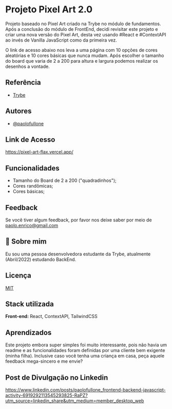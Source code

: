 
# Projeto Pixel Art 2.0

Projeto baseado no Pixel Art criado na Trybe no módulo de fundamentos. Após a conclusão do 
módulo de FrontEnd, decidi revisitar este projeto e criar uma nova versão do Pixel Art, desta vez 
usando #React e #ContextAPI ao invés de Vanilla JavaScript como da primeira vez.

O link de acesso abaixo nos leva a uma página com 10 opções de cores aleatórias e 10 cores básicas
que nunca mudam. Após escolher o tamanho do board que varia de 2 a 200 para altura e largura podemos
realizar os desenhos a vontade.


## Referência

 - [Trybe](https://www.betrybe.com/)


## Autores

- [@paolofullone](https://www.github.com/paolofullone)


## Link de Acesso

https://pixel-art-flax.vercel.app/


## Funcionalidades

- Tamanho do Board de 2 a 200 ("quadradinhos");
- Cores randômicas;
- Cores básicas;

## Feedback

Se você tiver algum feedback, por favor nos deixe saber por meio de paolo.enrico@gmail.com


## 🚀 Sobre mim
Eu sou uma pessoa desenvolvedora estudante da Trybe, atualmente (Abril/2022) estudando BackEnd.


## Licença

[MIT](https://choosealicense.com/licenses/mit/)


## Stack utilizada

**Front-end:** React, ContextAPI, TailwindCSS


## Aprendizados

Este projeto embora super simples foi muito interessante, pois não havia um readme e 
as funcionalidades foram definidas por uma cliente bem exigente (minha filha).
Inclusive caso você tenha uma criança em casa, peça aquele feedback mega-sincero e me envie?

## Post de Divulgação no Linkedin

https://www.linkedin.com/posts/paolofullone_frontend-backend-javascript-activity-6919292113545293825-RaPZ?utm_source=linkedin_share&utm_medium=member_desktop_web
